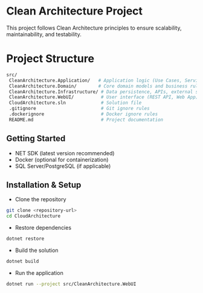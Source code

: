 # Clean Architecture Project
This project follows Clean Architecture principles to ensure scalability, maintainability, and testability.

# Project Structure

```bash
src/
️️️️ CleanArchitecture.Application/   # Application logic (Use Cases, Services)
️️️️ CleanArchitecture.Domain/        # Core domain models and business rules
️️️️ CleanArchitecture.Infrastructure/ # Data persistence, APIs, external services
️️️️ CleanArchitecture.WebUI/          # User interface (REST API, Web App)
️️ CloudArchitecture.sln             # Solution file
️️ .gitignore                        # Git ignore rules
️️ .dockerignore                     # Docker ignore rules
️️ README.md                         # Project documentation
```

## Getting Started

- NET SDK (latest version recommended)
- Docker (optional for containerization)
- SQL Server/PostgreSQL (if applicable)

## Installation & Setup
- Clone the repository
```bash
git clone <repository-url>
cd CloudArchitecture
```
- Restore dependencies
```bash
dotnet restore
```
- Build the solution
```bash
dotnet build
```
- Run the application
```bash
dotnet run --project src/CleanArchitecture.WebUI
```